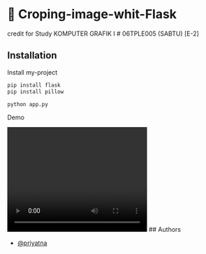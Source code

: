 # 🚀 Croping-image-whit-Flask

credit for Study KOMPUTER GRAFIK I # 06TPLE005 (SABTU) [E-2]

## Installation

Install my-project

```bash
pip install flask
pip install pillow
```

```bash
python app.py
```

Demo

<video width="320" height="240" controls>
  <source src="Croping-image-whit-Flask/assets/gif-demo.mp4" type="video/mp4">
</video>
## Authors

- [@priyatna](https://github.com/priyatna05)
